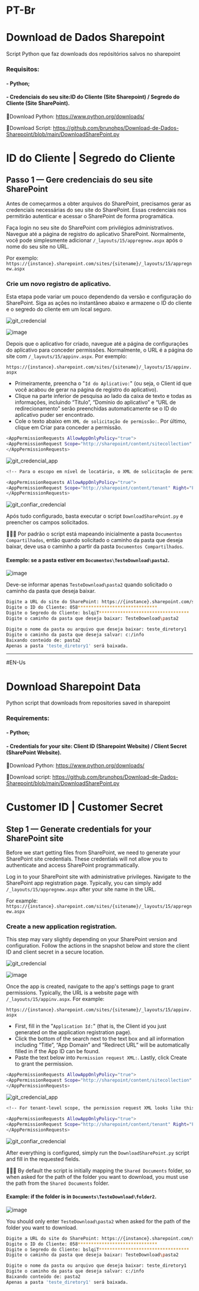 # PT-Br
# Download de Dados Sharepoint
Script Python que faz downloads dos repósitórios salvos no sharepoint

### Requisitos:
#### - Python;
#### - Credenciais do seu site:ID do Cliente (Site Sharepoint) / Segredo do Cliente (Site SharePoint).

🔗Download Python: https://www.python.org/downloads/

🔗Download Script: https://github.com/brunohps/Download-de-Dados-Sharepoint/blob/main/DownloadSharePoint.py

# ID do Cliente | Segredo do Cliente

## Passo 1 — Gere credenciais do seu site SharePoint

Antes de começarmos a obter arquivos do SharePoint, precisamos gerar as credenciais necessárias do seu site do SharePoint. Essas credenciais nos permitirão autenticar e acessar o SharePoint de forma programática.

Faça login no seu site do SharePoint com privilégios administrativos.
Navegue até a página de registro do aplicativo SharePoint. Normalmente, você pode simplesmente adicionar `/_layouts/15/appregnew.aspx`  após o nome do seu site no URL.

Por exemplo: 
`https://{instance}.sharepoint.com/sites/{sitename}/_layouts/15/appregnew.aspx`

### Crie um novo registro de aplicativo.
Esta etapa pode variar um pouco dependendo da versão e configuração do SharePoint. Siga as ações no instantâneo abaixo e armazene o ID do cliente e o segredo do cliente em um local seguro.

![git_credencial](https://github.com/brunohps/Download-de-Dados-Sharepoint/assets/52177106/2e7be3d1-a083-483e-a3b2-f85ba964d8e7)

![image](https://github.com/brunohps/Download-de-Dados-Sharepoint/assets/52177106/cc8055c2-4a12-4a0e-b26a-566cc999aa94)

Depois que o aplicativo for criado, navegue até a página de configurações do aplicativo para conceder permissões. Normalmente, o URL é a página do site com `/_layouts/15/appinv.aspx`.
Por exemplo: 

`https://{instance}.sharepoint.com/sites/{sitename}/_layouts/15/appinv.aspx`

- Primeiramente, preencha o "`Id do Aplicativo:`" (ou seja, o Client id que você acabou de gerar na página de registro do aplicativo).
- Clique na parte inferior de pesquisa ao lado da caixa de texto e todas as informações, incluindo “Título”, “Domínio do aplicativo” e “URL de redirecionamento” serão preenchidas automaticamente se o ID do aplicativo puder ser encontrado.
- Cole o texto abaixo em `XML de solicitação de permissão:`. Por último, clique em Criar para conceder a permissão.

```bash
<AppPermissionRequests AllowAppOnlyPolicy="true">
<AppPermissionRequest Scope="http://sharepoint/content/sitecollection" Right="FullControl"/>
</AppPermissionRequests>
```
![git_credencial_app](https://github.com/brunohps/Download-de-Dados-Sharepoint/assets/52177106/315a28f4-7fcd-4bf6-9fd1-90efe7e07c3f)

```bash
<!-- Para o escopo em nível de locatário, o XML de solicitação de permissão tem a seguinte aparência: --> 

<AppPermissionRequests AllowAppOnlyPolicy="true">
<AppPermissionRequest Scope="http://sharepoint/content/tenant" Right="FullControl"/>
</AppPermissionRequests>
```
![git_confiar_credencial](https://github.com/brunohps/Download-de-Dados-Sharepoint/assets/52177106/b7a718e6-405e-42f6-b7a3-41987889fe00)

Após tudo configurado, basta executar o script `DownloadSharePoint.py`  e preencher os campos solicitados.

🚨🚨🚨 Por padrão o script está mapeando inicialmente a pasta `Documentos Compartilhados`, então quando solicitado o caminho da pasta que deseja baixar, deve usa o caminho a partir da pasta `Documentos Compartilhados`.

#### Exemplo: se a pasta estiver em `Documentos\TesteDownload\pasta2`. 
![image](https://github.com/brunohps/Download-de-Dados-Sharepoint/assets/52177106/46019105-b1dd-4d9f-ac36-83e189a4d760)

Deve-se informar apenas `TesteDownload\pasta2` quando solicitado o caminho da pasta que deseja baixar.

```bash
Digite a URL do site do SharePoint: https://{instance}.sharepoint.com/sites/{sitename}
Digite o ID do Cliente: 058******************************
Digite o Segredo do Cliente: bslqiT**********************************
Digite o caminho da pasta que deseja baixar: TesteDownload\pasta2

Digite o nome da pasta ou arquivo que deseja baixar: teste_diretory1
Digite o caminho da pasta que deseja salvar: c:/info
Baixando conteúdo de: pasta2
Apenas a pasta 'teste_diretory1' será baixada.
```

__________________________________________________________________________________________________________
#EN-Us
# Download Sharepoint Data
Python script that downloads from repositories saved in sharepoint

### Requirements:
#### - Python;
#### - Credentials for your site: Client ID (Sharepoint Website) / Client Secret (SharePoint Website).

🔗Download Python: https://www.python.org/downloads/

🔗Download script: https://github.com/brunohps/Download-de-Dados-Sharepoint/blob/main/DownloadSharePoint.py

# Customer ID | Customer Secret

## Step 1 — Generate credentials for your SharePoint site

Before we start getting files from SharePoint, we need to generate your SharePoint site credentials. These credentials will not allow you to authenticate and access SharePoint programmatically.

Log in to your SharePoint site with administrative privileges.
Navigate to the SharePoint app registration page. Typically, you can simply add `/_layouts/15/appregnew.aspx` after your site name in the URL.

For example:
`https://{instance}.sharepoint.com/sites/{sitename}/_layouts/15/appregnew.aspx`

### Create a new application registration.
This step may vary slightly depending on your SharePoint version and configuration. Follow the actions in the snapshot below and store the client ID and client secret in a secure location.

![git_credencial](https://github.com/brunohps/Download-de-Dados-Sharepoint/assets/52177106/2e7be3d1-a083-483e-a3b2-f85ba964d8e7)

![image](https://github.com/brunohps/Download-de-Dados-Sharepoint/assets/52177106/cc8055c2-4a12-4a0e-b26a-566cc999aa94)

Once the app is created, navigate to the app's settings page to grant permissions. Typically, the URL is a website page with `/_layouts/15/appinv.aspx`.
For example:

`https://{instance}.sharepoint.com/sites/{sitename}/_layouts/15/appinv.aspx`

- First, fill in the "`Application Id:`" (that is, the Client id you just generated on the application registration page).
- Click the bottom of the search next to the text box and all information including “Title”, “App Domain” and “Redirect URL” will be automatically filled in if the App ID can be found.
- Paste the text below into `Permission request XML:`. Lastly, click Create to grant the permission.

```bash
<AppPermissionRequests AllowAppOnlyPolicy="true">
<AppPermissionRequest Scope="http://sharepoint/content/sitecollection" Right="FullControl"/>
</AppPermissionRequests>
```
![git_credencial_app](https://github.com/brunohps/Download-de-Dados-Sharepoint/assets/52177106/315a28f4-7fcd-4bf6-9fd1-90efe7e07c3f)

```bash
<!-- For tenant-level scope, the permission request XML looks like this: -->

<AppPermissionRequests AllowAppOnlyPolicy="true">
<AppPermissionRequest Scope="http://sharepoint/content/tenant" Right="FullControl"/>
</AppPermissionRequests>
```
![git_confiar_credencial](https://github.com/brunohps/Download-de-Dados-Sharepoint/assets/52177106/b7a718e6-405e-42f6-b7a3-41987889fe00)

After everything is configured, simply run the `DownloadSharePoint.py` script and fill in the requested fields.

🚨🚨🚨 By default the script is initially mapping the `Shared Documents` folder, so when asked for the path of the folder you want to download, you must use the path from the `Shared Documents` folder.

#### Example: if the folder is in `Documents\TesteDownload\folder2`.
![image](https://github.com/brunohps/Download-de-Dados-Sharepoint/assets/52177106/46019105-b1dd-4d9f-ac36-83e189a4d760)

You should only enter `TesteDownload\pasta2` when asked for the path of the folder you want to download.

```bash
Digite a URL do site do SharePoint: https://{instance}.sharepoint.com/sites/{sitename}
Digite o ID do Cliente: 058******************************
Digite o Segredo do Cliente: bslqiT**********************************
Digite o caminho da pasta que deseja baixar: TesteDownload\pasta2

Digite o nome da pasta ou arquivo que deseja baixar: teste_diretory1
Digite o caminho da pasta que deseja salvar: c:/info
Baixando conteúdo de: pasta2
Apenas a pasta 'teste_diretory1' será baixada.
```
